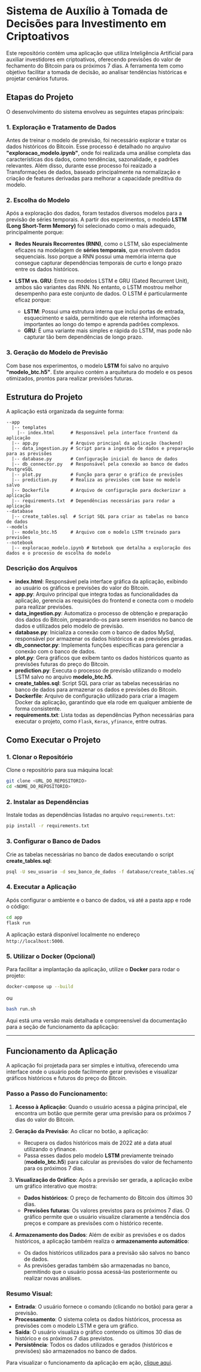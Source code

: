 # Sistema de Auxílio à Tomada de Decisões para Investimento em Criptoativos

Este repositório contém uma aplicação que utiliza Inteligência Artificial para auxiliar investidores em criptoativos, oferecendo previsões do valor de fechamento do Bitcoin para os próximos 7 dias. A ferramenta tem como objetivo facilitar a tomada de decisão, ao analisar tendências históricas e projetar cenários futuros.

## Etapas do Projeto

O desenvolvimento do sistema envolveu as seguintes etapas principais:

### 1. Exploração e Tratamento de Dados
Antes de treinar o modelo de previsão, foi necessário explorar e tratar os dados históricos do Bitcoin. Esse processo é detalhado no arquivo **"exploracao_modelo.ipynb"**, onde foi realizada uma análise completa das características dos dados, como tendências, sazonalidade, e padrões relevantes.
Além disso, durante esse processo foi reaizado a Transformações de dados, baseado principalmente na normalização e criação de features derivadas para melhorar a capacidade preditiva do modelo.

### 2. Escolha do Modelo
Após a exploração dos dados, foram testados diversos modelos para a previsão de séries temporais. A partir dos experimentos, o modelo **LSTM (Long Short-Term Memory)** foi selecionado como o mais adequado, principalmente porque:

- **Redes Neurais Recorrentes (RNN)**, como o LSTM, são especialmente eficazes na modelagem de **séries temporais**, que envolvem dados sequenciais. Isso porque a RNN possui uma memória interna que consegue capturar dependências temporais de curto e longo prazo entre os dados históricos.
  
- **LSTM vs. GRU**: Entre os modelos LSTM e GRU (Gated Recurrent Unit), ambos são variantes das RNN. No entanto, o LSTM mostrou melhor desempenho para este conjunto de dados. O LSTM é particularmente eficaz porque:
  - **LSTM**: Possui uma estrutura interna que inclui portas de entrada, esquecimento e saída, permitindo que ele retenha informações importantes ao longo do tempo e aprenda padrões complexos.
  - **GRU**: É uma variante mais simples e rápida do LSTM, mas pode não capturar tão bem dependências de longo prazo.

### 3. Geração do Modelo de Previsão
Com base nos experimentos, o modelo **LSTM** foi salvo no arquivo **"modelo_btc.h5"**. Este arquivo contém a arquitetura do modelo e os pesos otimizados, prontos para realizar previsões futuras.

## Estrutura do Projeto

A aplicação está organizada da seguinte forma:

```
--app
  |-- templates
    |-- index.html      # Responsável pela interface frontend da aplicação
  |-- app.py            # Arquivo principal da aplicação (backend)
  |-- data_ingestion.py # Script para a ingestão de dados e preparação para as previsões
  |-- database.py       # Configuração inicial do banco de dados
  |-- db_connector.py   # Responsável pela conexão ao banco de dados PostgreSQL
  |-- plot.py           # Função para gerar o gráfico de previsões
  |-- prediction.py     # Realiza as previsões com base no modelo salvo
  |-- Dockerfile        # Arquivo de configuração para dockerizar a aplicação
  |-- requirements.txt  # Dependências necessárias para rodar a aplicação
--database
  |-- create_tables.sql  # Script SQL para criar as tabelas no banco de dados
--models
  |-- modelo_btc.h5     # Arquivo com o modelo LSTM treinado para previsões
--notebook
  |-- exploracao_modelo.ipynb # Notebook que detalha a exploração dos dados e o processo de escolha do modelo
```

### Descrição dos Arquivos

- **index.html**: Responsável pela interface gráfica da aplicação, exibindo ao usuário os gráficos e previsões do valor do Bitcoin.
- **app.py**: Arquivo principal que integra todas as funcionalidades da aplicação, gerencia as requisições do frontend e conecta com o modelo para realizar previsões.
- **data_ingestion.py**: Automatiza o processo de obtenção e preparação dos dados do Bitcoin, preparando-os para serem inseridos no banco de dados e utilizados pelo modelo de previsão.
- **database.py**: Inicializa a conexão com o banco de dados MySql, responsável por armazenar os dados históricos e as previsões geradas.
- **db_connector.py**: Implementa funções específicas para gerenciar a conexão com o banco de dados.
- **plot.py**: Gera gráficos que exibem tanto os dados históricos quanto as previsões futuras do preço do Bitcoin.
- **prediction.py**: Executa o processo de previsão utilizando o modelo LSTM salvo no arquivo **modelo_btc.h5**.
- **create_tables.sql**: Script SQL para criar as tabelas necessárias no banco de dados para armazenar os dados e previsões do Bitcoin.
- **Dockerfile**: Arquivo de configuração utilizado para criar a imagem Docker da aplicação, garantindo que ela rode em qualquer ambiente de forma consistente.
- **requirements.txt**: Lista todas as dependências Python necessárias para executar o projeto, como `Flask`, `Keras`, `yfinance`, entre outras.

## Como Executar o Projeto

### 1. Clonar o Repositório
Clone o repositório para sua máquina local:
```bash
git clone <URL_DO_REPOSITORIO>
cd <NOME_DO_REPOSITORIO>
```

### 2. Instalar as Dependências
Instale todas as dependências listadas no arquivo `requirements.txt`:
```bash
pip install -r requirements.txt
```

### 3. Configurar o Banco de Dados
Crie as tabelas necessárias no banco de dados executando o script **create_tables.sql**:
```bash
psql -U seu_usuario -d seu_banco_de_dados -f database/create_tables.sql
```

### 4. Executar a Aplicação
Após configurar o ambiente e o banco de dados, vá até a pasta app e rode o código:
```bash
cd app
flask run
```
A aplicação estará disponível localmente no endereço `http://localhost:5000`.

### 5. Utilizar o Docker (Opcional)
Para facilitar a implantação da aplicação, utilize o **Docker** para rodar o projeto:
```bash
docker-compose up --build
```
ou 

```bash
bash run.sh
```

Aqui está uma versão mais detalhada e compreensível da documentação para a seção de funcionamento da aplicação:

---

## Funcionamento da Aplicação

A aplicação foi projetada para ser simples e intuitiva, oferecendo uma interface onde o usuário pode facilmente gerar previsões e visualizar gráficos históricos e futuros do preço do Bitcoin.

### Passo a Passo do Funcionamento:

1. **Acesso à Aplicação**: 
   Quando o usuário acessa a página principal, ele encontra um botão que permite gerar uma previsão para os próximos 7 dias do valor do Bitcoin.

2. **Geração da Previsão**:
   Ao clicar no botão, a aplicação:
   - Recupera os dados históricos mais de 2022 até a data atual utilizando o yfinance.
   - Passa esses dados pelo modelo **LSTM** previamente treinado (**modelo_btc.h5**) para calcular as previsões do valor de fechamento para os próximos 7 dias.

3. **Visualização do Gráfico**:
   Após a previsão ser gerada, a aplicação exibe um gráfico interativo que mostra:
   - **Dados históricos**: O preço de fechamento do Bitcoin dos últimos 30 dias.
   - **Previsões futuras**: Os valores previstos para os próximos 7 dias.
   O gráfico permite que o usuário visualize claramente a tendência dos preços e compare as previsões com o histórico recente.

4. **Armazenamento dos Dados**:
   Além de exibir as previsões e os dados históricos, a aplicação também realiza o **armazenamento automático**:
   - Os dados históricos utilizados para a previsão são salvos no banco de dados.
   - As previsões geradas também são armazenadas no banco, permitindo que o usuário possa acessá-las posteriormente ou realizar novas análises.

### Resumo Visual:
- **Entrada**: O usuário fornece o comando (clicando no botão) para gerar a previsão.
- **Processamento**: O sistema coleta os dados históricos, processa as previsões com o modelo LSTM e gera um gráfico.
- **Saída**: O usuário visualiza o gráfico contendo os últimos 30 dias de histórico e os próximos 7 dias previstos.
- **Persistência**: Todos os dados utilizados e gerados (históricos e previsões) são armazenados no banco de dados.

Para visualizar o funcionamento da aplicação em ação, [clique aqui](https://drive.google.com/file/d/1uQ5RcRoiP1QMv2Lf_q-6R8ArywHCUv3Q/view?usp=sharing).
